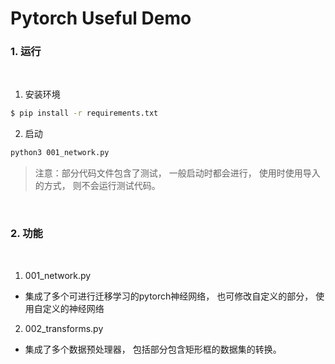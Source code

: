 # Pytorch Useful Demo

### 1. 运行

<br/>

1. 安装环境

```bash
$ pip install -r requirements.txt

```

2. 启动

```bash
python3 001_network.py

```

>注意：部分代码文件包含了测试， 一般启动时都会进行， 使用时使用导入的方式， 则不会运行测试代码。

<br/>

### 2. 功能

<br/>

1. 001_network.py

* 集成了多个可进行迁移学习的pytorch神经网络， 也可修改自定义的部分， 使用自定义的神经网络

2. 002_transforms.py

* 集成了多个数据预处理器， 包括部分包含矩形框的数据集的转换。